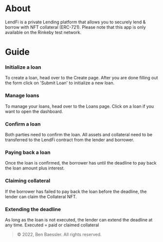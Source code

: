 # About

LendFi is a private Lending platform that allows you to securely lend & borrow with NFT collateral (ERC-721). Please note that this app is only available on the Rinkeby test network.

# Guide

### Initialize a loan

To create a loan, head over to the Create page. After you are done filling out the form click on 'Submit Loan' to initialize a new loan.

### Manage loans

To manage your loans, head over to the Loans page. Click on a loan if you want to open the dashboard.

### Confirm a loan

Both parties need to confirm the loan. All assets and collateral need to be transferred to the LendFi contract from the lender and borrower.

### Paying back a loan

Once the loan is confirmed, the borrower has until the deadline to pay back the loan amount plus interest.

### Claiming collateral

If the borrower has failed to pay back the loan before the deadline, the lender can claim the Collateral NFT.

### Extending the deadline
As long as the loan is not executed, the lender can extend the deadline at any time. Executed = paid or claimed collateral

> © 2022, Ben Baessler. All rights reserved.